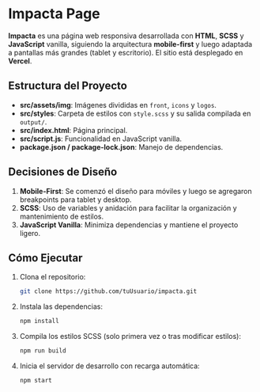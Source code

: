 
# Impacta Page

**Impacta** es una página web responsiva desarrollada con **HTML**, **SCSS** y **JavaScript** vanilla, siguiendo la arquitectura **mobile-first** y luego adaptada a pantallas más grandes (tablet y escritorio). El sitio está desplegado en **Vercel**.

## Estructura del Proyecto

- **src/assets/img**: Imágenes divididas en `front`, `icons` y `logos`.
- **src/styles**: Carpeta de estilos con `style.scss` y su salida compilada en `output/`.
- **src/index.html**: Página principal.
- **src/script.js**: Funcionalidad en JavaScript vanilla.
- **package.json / package-lock.json**: Manejo de dependencias.

## Decisiones de Diseño

1. **Mobile-First**: Se comenzó el diseño para móviles y luego se agregaron breakpoints para tablet y desktop.  
2. **SCSS**: Uso de variables y anidación para facilitar la organización y mantenimiento de estilos.  
3. **JavaScript Vanilla**: Minimiza dependencias y mantiene el proyecto ligero.

## Cómo Ejecutar

1. Clona el repositorio:
   ```bash
   git clone https://github.com/tuUsuario/impacta.git

2. Instala las dependencias:
    ```bash
    npm install
3. Compila los estilos SCSS (solo primera vez o tras modificar estilos):
    ```bash
    npm run build
4. Inicia el servidor de desarrollo con recarga automática:
    ```bash
    npm start


